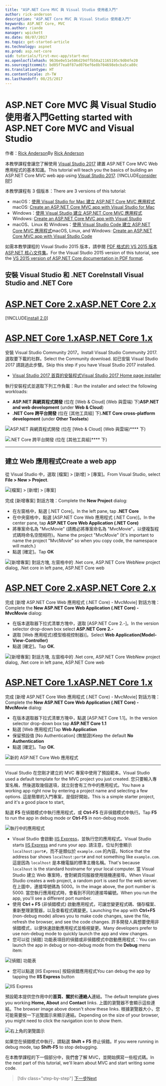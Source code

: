 ```yaml
---
title: "ASP.NET Core MVC 與 Visual Studio 使用者入門"
author: rick-anderson
description: "ASP.NET Core MVC 與 Visual Studio 使用者入門"
keywords: ASP.NET Core, MVC
ms.author: riande
manager: wpickett
ms.date: 08/07/2017
ms.topic: get-started-article
ms.technology: aspnet
ms.prod: asp.net-core
uid: tutorials/first-mvc-app/start-mvc
ms.openlocfilehash: 9636e0e51e506d294ffb50a21165195c9d04fe20
ms.sourcegitcommit: bd05f7ea8f87ad076ef6e8b704698ebcba5ca80c
ms.translationtype: HT
ms.contentlocale: zh-TW
ms.lasthandoff: 08/25/2017
---
```

# <a name="getting-started-with-aspnet-core-mvc-and-visual-studio"></a><span data-ttu-id="4110f-104">ASP.NET Core MVC 與 Visual Studio 使用者入門</span><span class="sxs-lookup"><span data-stu-id="4110f-104">Getting started with ASP.NET Core MVC and Visual Studio</span></span>

<span data-ttu-id="4110f-105">作者：[Rick Anderson](https://twitter.com/RickAndMSFT)</span><span class="sxs-lookup"><span data-stu-id="4110f-105">By [Rick Anderson](https://twitter.com/RickAndMSFT)</span></span>

<span data-ttu-id="4110f-106">本教學課程會讓您了解使用 [Visual Studio 2017](https://www.visualstudio.com/) 建置 ASP.NET Core MVC Web 應用程式的基本知識。</span><span class="sxs-lookup"><span data-stu-id="4110f-106">This tutorial will teach you the basics of building an ASP.NET Core MVC web app using [Visual Studio 2017](https://www.visualstudio.com/).</span></span> [!INCLUDE[consider RP](../../includes/razor.md)]

<span data-ttu-id="4110f-107">本教學課程有 3 個版本：</span><span class="sxs-lookup"><span data-stu-id="4110f-107">There are 3 versions of this tutorial:</span></span>

* <span data-ttu-id="4110f-108">macOS：[使用 Visual Studio for Mac 建立 ASP.NET Core MVC 應用程式](xref:tutorials/first-mvc-app-mac/start-mvc)</span><span class="sxs-lookup"><span data-stu-id="4110f-108">macOS: [Create an ASP.NET Core MVC app with Visual Studio for Mac](xref:tutorials/first-mvc-app-mac/start-mvc)</span></span>
* <span data-ttu-id="4110f-109">Windows：[使用 Visual Studio 建立 ASP.NET Core MVC 應用程式](xref:tutorials/first-mvc-app/start-mvc)</span><span class="sxs-lookup"><span data-stu-id="4110f-109">Windows: [Create an ASP.NET Core MVC app with Visual Studio](xref:tutorials/first-mvc-app/start-mvc)</span></span>
* <span data-ttu-id="4110f-110">macOS、Linux 和 Windows：[使用 Visual Studio Code 建立 ASP.NET Core MVC 應用程式](xref:tutorials/first-mvc-app-xplat/start-mvc)</span><span class="sxs-lookup"><span data-stu-id="4110f-110">macOS, Linux, and Windows: [Create an ASP.NET Core MVC app with Visual Studio Code](xref:tutorials/first-mvc-app-xplat/start-mvc)</span></span>

<span data-ttu-id="4110f-111">如需本教學課程的 Visual Studio 2015 版本，請參閱 [PDF 格式的 VS 2015 版本 ASP.NET 核心文件集](https://github.com/aspnet/Docs/blob/master/aspnetcore/common/_static/aspnet-core-project-json.pdf)。</span><span class="sxs-lookup"><span data-stu-id="4110f-111">For the Visual Studio 2015 version of this tutorial, see the [VS 2015 version of ASP.NET Core documentation in PDF format](https://github.com/aspnet/Docs/blob/master/aspnetcore/common/_static/aspnet-core-project-json.pdf).</span></span>

## <a name="install-visual-studio-and-net-core"></a><span data-ttu-id="4110f-112">安裝 Visual Studio 和 .NET Core</span><span class="sxs-lookup"><span data-stu-id="4110f-112">Install Visual Studio and .NET Core</span></span>

# <a name="aspnet-core-2xtabaspnetcore2x"></a>[<span data-ttu-id="4110f-113">ASP.NET Core 2.x</span><span class="sxs-lookup"><span data-stu-id="4110f-113">ASP.NET Core 2.x</span></span>](#tab/aspnetcore2x)

[!INCLUDE[install 2.0](../../includes/install2.0.md)]

# <a name="aspnet-core-1xtabaspnetcore1x"></a>[<span data-ttu-id="4110f-114">ASP.NET Core 1.x</span><span class="sxs-lookup"><span data-stu-id="4110f-114">ASP.NET Core 1.x</span></span>](#tab/aspnetcore1x)

<span data-ttu-id="4110f-115">安裝 Visual Studio Community 2017。</span><span class="sxs-lookup"><span data-stu-id="4110f-115">Install Visual Studio Community 2017.</span></span> <span data-ttu-id="4110f-116">選取要下載的社群。</span><span class="sxs-lookup"><span data-stu-id="4110f-116">Select the Community download.</span></span> <span data-ttu-id="4110f-117">如已安裝 Visual Studio 2017 請跳過此步驟。</span><span class="sxs-lookup"><span data-stu-id="4110f-117">Skip this step if you have Visual Studio 2017 installed.</span></span>

* [<span data-ttu-id="4110f-118">Visual Studio 2017 首頁的安裝程式</span><span class="sxs-lookup"><span data-stu-id="4110f-118">Visual Studio 2017 Home page installer</span></span>](https://www.visualstudio.com/visual-studio-homepage-vs.aspx)

<span data-ttu-id="4110f-119">執行安裝程式並選取下列工作負載：</span><span class="sxs-lookup"><span data-stu-id="4110f-119">Run the installer and select the following workloads:</span></span>

* <span data-ttu-id="4110f-120">**ASP.NET 與網頁程式開發** (位在 [Web & Cloud] (Web 與雲端) 下)</span><span class="sxs-lookup"><span data-stu-id="4110f-120">**ASP.NET and web development** (under **Web & Cloud**)</span></span>
* <span data-ttu-id="4110f-121">**.NET Core 跨平台開發** (位在 [其他工具組] 下)</span><span class="sxs-lookup"><span data-stu-id="4110f-121">**.NET Core cross-platform development** (under **Other Toolsets**)</span></span>

![**ASP.NET 與網頁程式開發** (位在 [Web & Cloud] (Web 與雲端)**** 下)](start-mvc/_static/web_workload.png)

![**.NET Core 跨平台開發** (位在 [其他工具組]**** 下)](start-mvc/_static/x_plat_wl.png)

---

## <a name="create-a-web-app"></a><span data-ttu-id="4110f-124">建立 Web 應用程式</span><span class="sxs-lookup"><span data-stu-id="4110f-124">Create a web app</span></span>

<span data-ttu-id="4110f-125">從 Visual Studio 中，選取 [檔案] > [新增] > [專案]。</span><span class="sxs-lookup"><span data-stu-id="4110f-125">From Visual Studio, select  **File > New > Project**.</span></span>

![[檔案] > [新增] > [專案]](start-mvc/_static/alt_new_project.png)

<span data-ttu-id="4110f-127">完成 [新增專案] 對話方塊：</span><span class="sxs-lookup"><span data-stu-id="4110f-127">Complete the **New Project** dialog:</span></span>

* <span data-ttu-id="4110f-128">在左窗格中，點選 [.NET Core]。</span><span class="sxs-lookup"><span data-stu-id="4110f-128">In the left pane, tap **.NET Core**</span></span>
* <span data-ttu-id="4110f-129">在中央窗格中，點選 [ASP.NET Core Web 應用程式 (.NET Core)]。</span><span class="sxs-lookup"><span data-stu-id="4110f-129">In the center pane, tap **ASP.NET Core Web Application (.NET Core)**</span></span>
* <span data-ttu-id="4110f-130">將專案命名為 "MvcMovie" (請務必將專案命名為 "MvcMovie"，以便複製程式碼時命名空間相符)。</span><span class="sxs-lookup"><span data-stu-id="4110f-130">Name the project "MvcMovie" (It's important to name the project "MvcMovie" so when you copy code, the namespace will match.)</span></span>
* <span data-ttu-id="4110f-131">點選 [確定]。</span><span class="sxs-lookup"><span data-stu-id="4110f-131">Tap **OK**</span></span>

![<span data-ttu-id="4110f-132">[新增專案] 對話方塊, 左窗格中的 .Net core, ASP.NET Core Web</span><span class="sxs-lookup"><span data-stu-id="4110f-132">New project dialog, .Net core in left pane, ASP.NET Core web</span></span> ](start-mvc/_static/new_project2.png)


# <a name="aspnet-core-2xtabaspnetcore2x"></a>[<span data-ttu-id="4110f-133">ASP.NET Core 2.x</span><span class="sxs-lookup"><span data-stu-id="4110f-133">ASP.NET Core 2.x</span></span>](#tab/aspnetcore2x)

<span data-ttu-id="4110f-134">完成 [新增 ASP.NET Core Web 應用程式 (.NET Core) - MvcMovie] 對話方塊：</span><span class="sxs-lookup"><span data-stu-id="4110f-134">Complete the **New ASP.NET Core Web Application (.NET Core) - MvcMovie** dialog:</span></span>

* <span data-ttu-id="4110f-135">在版本選取器下拉式清單方塊中，選取 [ASP.NET Core 2.-]。</span><span class="sxs-lookup"><span data-stu-id="4110f-135">In the version selector drop-down box select **ASP.NET Core 2.-**</span></span>
* <span data-ttu-id="4110f-136">選取 [Web 應用程式(模型檢視控制器)]。</span><span class="sxs-lookup"><span data-stu-id="4110f-136">Select **Web Application(Model-View-Controller)**</span></span>
* <span data-ttu-id="4110f-137">點選 [確定]。</span><span class="sxs-lookup"><span data-stu-id="4110f-137">Tap **OK**.</span></span>

![<span data-ttu-id="4110f-138">[新增專案] 對話方塊, 左窗格中的 .Net core, ASP.NET Core Web</span><span class="sxs-lookup"><span data-stu-id="4110f-138">New project dialog, .Net core in left pane, ASP.NET Core web</span></span> ](start-mvc/_static/new_project22.png)

# <a name="aspnet-core-1xtabaspnetcore1x"></a>[<span data-ttu-id="4110f-139">ASP.NET Core 1.x</span><span class="sxs-lookup"><span data-stu-id="4110f-139">ASP.NET Core 1.x</span></span>](#tab/aspnetcore1x)

<span data-ttu-id="4110f-140">完成 [新增 ASP.NET Core Web 應用程式 (.NET Core) - MvcMovie] 對話方塊：</span><span class="sxs-lookup"><span data-stu-id="4110f-140">Complete the **New ASP.NET Core Web Application (.NET Core) - MvcMovie** dialog:</span></span>

* <span data-ttu-id="4110f-141">在版本選取器下拉式清單方塊中，點選 [ASP.NET Core 1.1]。</span><span class="sxs-lookup"><span data-stu-id="4110f-141">In the version selector drop-down box tap **ASP.NET Core 1.1**</span></span>
* <span data-ttu-id="4110f-142">點選 [Web 應用程式]</span><span class="sxs-lookup"><span data-stu-id="4110f-142">Tap **Web Application**</span></span>
* <span data-ttu-id="4110f-143">保留預設值 [No Authentication] (無驗證)</span><span class="sxs-lookup"><span data-stu-id="4110f-143">Keep the default **No Authentication**</span></span>
* <span data-ttu-id="4110f-144">點選 [確定]。</span><span class="sxs-lookup"><span data-stu-id="4110f-144">Tap **OK**.</span></span>

![新的 ASP.NET Core Web 應用程式](start-mvc/_static/p3.png)

---

<span data-ttu-id="4110f-146">Visual Studio 在您剛才建立的 MVC 專案中使用了預設範本。</span><span class="sxs-lookup"><span data-stu-id="4110f-146">Visual Studio used a default template for the MVC project you just created.</span></span> <span data-ttu-id="4110f-147">您只要輸入專案名稱，然後選取幾個選項，就立刻會有工作中的應用程式。</span><span class="sxs-lookup"><span data-stu-id="4110f-147">You have a working app right now by entering a project name and selecting a few options.</span></span> <span data-ttu-id="4110f-148">這是簡單的入門專案，是個好開始，</span><span class="sxs-lookup"><span data-stu-id="4110f-148">This is a simple starter project, and it's a good place to start,</span></span>

<span data-ttu-id="4110f-149">點選 **F5** 在偵錯模式中執行應用程式，或 **Ctrl-F5** 在非偵錯模式中執行。</span><span class="sxs-lookup"><span data-stu-id="4110f-149">Tap **F5** to run the app in debug mode or **Ctrl-F5** in non-debug mode.</span></span>
<!-- These images are also used by uid: tutorials/first-mvc-app-xplat/start-mvc -->
![執行中的應用程式](start-mvc/_static/1.png)

* <span data-ttu-id="4110f-151">Visual Studio 會啟動 [IIS Express](http://www.iis.net/learn/extensions/introduction-to-iis-express/iis-express-overview)，並執行您的應用程式。</span><span class="sxs-lookup"><span data-stu-id="4110f-151">Visual Studio starts [IIS Express](http://www.iis.net/learn/extensions/introduction-to-iis-express/iis-express-overview) and runs your app.</span></span> <span data-ttu-id="4110f-152">請注意，位址列會顯示 `localhost:port#`，而不是類似於 `example.com` 的內容。</span><span class="sxs-lookup"><span data-stu-id="4110f-152">Notice that the address bar shows `localhost:port#` and not something like `example.com`.</span></span> <span data-ttu-id="4110f-153">這是因為 `localhost` 是本機電腦的標準主機名稱。</span><span class="sxs-lookup"><span data-stu-id="4110f-153">That's because `localhost` is the standard hostname for your local computer.</span></span> <span data-ttu-id="4110f-154">當 Visual Studio 建立 Web 專案時，會對網頁伺服器使用隨機連接埠。</span><span class="sxs-lookup"><span data-stu-id="4110f-154">When Visual Studio creates a web project, a random port is used for the web server.</span></span> <span data-ttu-id="4110f-155">在上圖中，連接埠號碼為 5000。</span><span class="sxs-lookup"><span data-stu-id="4110f-155">In the image above, the port number is 5000.</span></span> <span data-ttu-id="4110f-156">當您執行應用程式時，會看到不同的連接埠編號。</span><span class="sxs-lookup"><span data-stu-id="4110f-156">When you run the app, you'll see a different port number.</span></span>
* <span data-ttu-id="4110f-157">使用 **Ctrl + F5** (非偵錯模式) 啟動應用程式，可讓您變更程式碼、儲存檔案、重新整理瀏覽器，以及查看程式碼變更。</span><span class="sxs-lookup"><span data-stu-id="4110f-157">Launching the app with **Ctrl+F5** (non-debug mode) allows you to make code changes, save the file, refresh the browser, and see the code changes.</span></span> <span data-ttu-id="4110f-158">許多開發人員想要使用非偵錯模式，以便快速啟動應用程式並檢視變更。</span><span class="sxs-lookup"><span data-stu-id="4110f-158">Many developers prefer to use non-debug mode to quickly launch the app and view changes.</span></span>
* <span data-ttu-id="4110f-159">您可以從 [偵錯] 功能表項目的偵錯或非偵錯模式中啟動應用程式：</span><span class="sxs-lookup"><span data-stu-id="4110f-159">You can launch the app in debug or non-debug mode from the **Debug** menu item:</span></span>

![[偵錯] 功能表](start-mvc/_static/debug_menu.png)

* <span data-ttu-id="4110f-161">您可以點選 [IIS Express] 按鈕偵錯應用程式</span><span class="sxs-lookup"><span data-stu-id="4110f-161">You can debug the app by tapping the **IIS Express** button</span></span>

![IIS Express](start-mvc/_static/iis_express.png)

<span data-ttu-id="4110f-163">預設範本提供您作用中的**首頁、關於**和**連絡人**連結。</span><span class="sxs-lookup"><span data-stu-id="4110f-163">The default template gives you working **Home, About** and **Contact** links.</span></span> <span data-ttu-id="4110f-164">上圖的瀏覽器不會顯示這些連結。</span><span class="sxs-lookup"><span data-stu-id="4110f-164">The browser image above doesn't show these links.</span></span> <span data-ttu-id="4110f-165">根據瀏覽器大小，您可能需要按一下巡覽圖示來顯示連結。</span><span class="sxs-lookup"><span data-stu-id="4110f-165">Depending on the size of your browser, you might need to click the navigation icon to show them.</span></span>

![右上角的瀏覽圖示](start-mvc/_static/2.png)

<span data-ttu-id="4110f-167">如果您在偵錯模式中執行，請點選 **Shift + F5** 停止偵錯。</span><span class="sxs-lookup"><span data-stu-id="4110f-167">If you were running in debug mode, tap **Shift-F5** to stop debugging.</span></span>

<span data-ttu-id="4110f-168">在本教學課程的下一個部分中，我們會了解 MVC，並開始撰寫一些程式碼。</span><span class="sxs-lookup"><span data-stu-id="4110f-168">In the next part of this tutorial, we'll learn about MVC and start writing some code.</span></span>

>[!div class="step-by-step"]
[<span data-ttu-id="4110f-169">下一步</span><span class="sxs-lookup"><span data-stu-id="4110f-169">Next</span></span>](adding-controller.md)  
